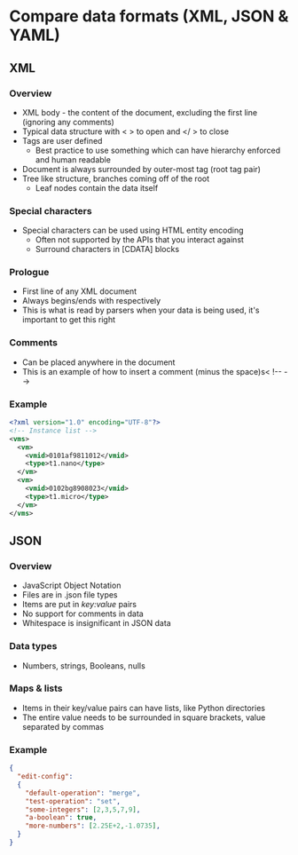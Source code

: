 <!-- cSpell:ignore  -->

# Compare data formats (XML, JSON & YAML)

## XML

### Overview

* XML body - the content of the document, excluding the first line (ignoring any comments)
* Typical data structure with < > to open and </ > to close
* Tags are user defined
    * Best practice to use something which can have hierarchy enforced and human readable
* Document is always surrounded by outer-most tag (root tag pair)
* Tree like structure, branches coming off of the root
    * Leaf nodes contain the data itself

### Special characters

* Special characters can be used using HTML entity encoding
    * Often not supported by the APIs that you interact against
    * Surround characters in [CDATA] blocks

### Prologue

* First line of any XML document
* Always begins/ends with <? and ?> respectively
* This is what is read by parsers when your data is being used, it's important to get this right

### Comments

* Can be placed anywhere in the document
* This is an example of how to insert a comment (minus the space)s< !-- -->

### Example

```xml
<?xml version="1.0" encoding="UTF-8"?>
<!-- Instance list -->
<vms>
  <vm>
    <vmid>0101af9811012</vmid>
    <type>t1.nano</type>
  </vm>
  <vm>
    <vmid>0102bg8908023</vmid>
    <type>t1.micro</type>
  </vm>
</vms>
```

## JSON

### Overview

* JavaScript Object Notation
* Files are in .json file types
* Items are put in *key:value* pairs
* No support for comments in data
* Whitespace is insignificant in JSON data

### Data types

* Numbers, strings, Booleans, nulls

### Maps & lists

* Items in their key/value pairs can have lists, like Python directories
* The entire value needs to be surrounded in square brackets, value separated by commas

### Example

```JSON
{
  "edit-config":
  {
    "default-operation": "merge",
    "test-operation": "set",
    "some-integers": [2,3,5,7,9],
    "a-boolean": true,
    "more-numbers": [2.25E+2,-1.0735],
  }
}
```